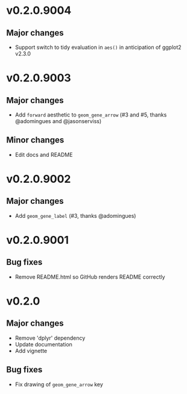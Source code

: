 # v0.2.0.9004

## Major changes

- Support switch to tidy evaluation in `aes()` in anticipation of ggplot2 v2.3.0

# v0.2.0.9003

## Major changes

- Add `forward` aesthetic to `geom_gene_arrow` (#3 and #5, thanks @adomingues
  and @jasonserviss)

## Minor changes

- Edit docs and README

# v0.2.0.9002

## Major changes

- Add `geom_gene_label` (#3, thanks @adomingues)

# v0.2.0.9001

## Bug fixes

- Remove README.html so GitHub renders README correctly

# v0.2.0

## Major changes

- Remove 'dplyr' dependency
- Update documentation
- Add vignette

## Bug fixes

- Fix drawing of `geom_gene_arrow` key
